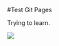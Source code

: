 #Test Git Pages

Trying to learn.

![](http://www.plantuml.com/plantuml/proxy?cache=no&src=[https://github.com/sdash-github/testgitpages/embed.puml](https://github.com/sdash-github/testgitpages/blob/master/embed.puml))


